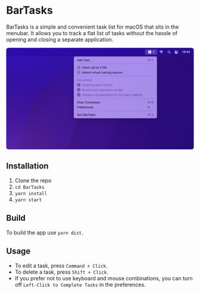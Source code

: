 # BarTasks

BarTasks is a simple and convenient task list for macOS that sits in the menubar. It allows you to track a flat list of tasks without the hassle of opening and closing a separate application.

![Screenshot](./docs/assets/screenshot.png?raw=true)

## Installation
1. Clone the repo
2. `cd BarTasks`
3. `yarn install`
4. `yarn start`

## Build
To build the app use `yarn dist`.

## Usage

- To edit a task, press `Command + Click`.
- To delete a task, press `Shift + Click`.
- If you prefer not to use keyboard and mouse combinations, you can turn off `Left-Click to Complete Tasks` in the preferences.